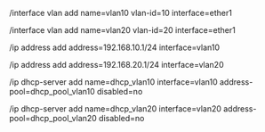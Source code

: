/interface vlan
add name=vlan10 vlan-id=10 
interface=ether1

/interface vlan
add name=vlan20 vlan-id=20 interface=ether1

/ip address
add address=192.168.10.1/24 interface=vlan10

/ip address
add address=192.168.20.1/24 interface=vlan20

/ip dhcp-server
add name=dhcp_vlan10 interface=vlan10 address-pool=dhcp_pool_vlan10 disabled=no

/ip dhcp-server
add name=dhcp_vlan20 interface=vlan20 address-pool=dhcp_pool_vlan20 disabled=no
